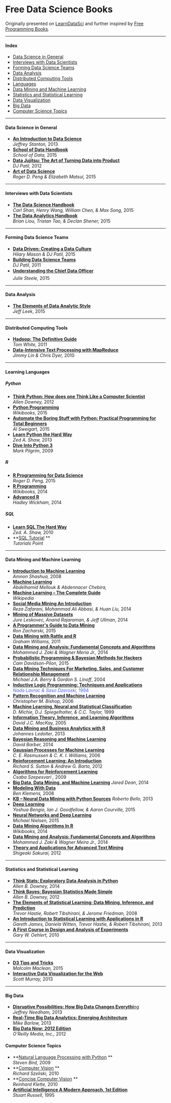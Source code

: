# Free Data Science Books

Originally presented on [LearnDataSci](https://www.learndatasci.com/free-books) and further inspired by [Free Programming Books](https://github.com/vhf/free-programming-books).

* * *
#### Index
*   [Data Science in General](#data-science-in-general)
*   [Interviews with Data Scientists](#interviews-with-data-scientists)
*   [Forming Data Science Teams](#forming-data-science-teams)
*   [Data Analysis](#data-analysis)
*   [Distributed Computing Tools](#distributed-computing-tools)
*   [Languages](#learning-languages)
*   [Data Mining and Machine Learning](#data-mining-and-machine-learning)
*   [Statistics and Statistical Learning](#statistics-and-statistical-learning)
*   [Data Visualization](#data-visualization)
*   [Big Data](#big-data)
*   [Computer Science Topics](#computer-science-topics)

* * *

#### Data Science in General

*   **[An Introduction to Data Science](https://docs.google.com/file/d/0B6iefdnF22XQeVZDSkxjZ0Z5VUE/edit?pli=1)** 
    <br>_Jeffrey Stanton,_ 2013
*   **[School of Data Handbook](http://schoolofdata.org/handbook/)** 
    <br>_School of Data,_ 2015
*   **[Data Jujitsu: The Art of Turning Data into Product](http://www.oreilly.com/data/free/data-jujitsu.csp)** 
    <br>_DJ Patil,_ 2012
*   **[Art of Data Science](https://leanpub.com/artofdatascience)** 
    <br>_Roger D. Peng & Elizabeth Matsui,_ 2015

* * *

#### Interviews with Data Scientists

*   **[The Data Science Handbook](http://www.thedatasciencehandbook.com/#get-the-book)** 
    <br>_Carl Shan, Henry Wang, William Chen, & Max Song,_ 2015
*   **[The Data Analytics Handbook](https://www.teamleada.com/handbook)** 
    <br>_Brian Liou, Tristan Tao, & Declan Shener,_ 2015

* * *

#### Forming Data Science Teams

*   **[Data Driven: Creating a Data Culture](http://www.oreilly.com/data/free/data-driven.csp)** 
    <br>_Hilary Mason & DJ Patil,_ 2015
*   **[Building Data Science Teams](http://www.oreilly.com/data/free/building-data-science-teams.csp)** 
    <br>_DJ Patil_, 2011
*   **[Understanding the Chief Data Officer](http://www.oreilly.com/data/free/files/understanding-chief-data-officer.pdf)** 
    <br>_Julie Steele,_ 2015

* * *

#### Data Analysis

*   **[The Elements of Data Analytic Style](https://leanpub.com/datastyle)** 
    <br>_Jeff Leek_, 2015

* * *

#### Distributed Computing Tools

*   **[Hadoop: The Definitive Guide](https://www.ida.liu.se/~TDDD43/themes/themeNOSQLlabs/2009-Hadoop.pdf)** 
    <br>_Tom White,_ 2011
*   **[Data-Intensive Text Processing with MapReduce](https://lintool.github.io/MapReduceAlgorithms/MapReduce-book-final.pdf)** 
    <br>_Jimmy Lin & Chris Dyer,_ 2010

* * *

#### Learning Languages

##### Python

*   **[Think Python: How does one Think Like a Computer Scientist](http://www.greenteapress.com/thinkpython/thinkpython.pdf)** 
    <br>_Allen Downey,_ 2012
*   **[Python Programming](https://en.wikibooks.org/wiki/Python_Programming)** 
    <br>_Wikibooks_, 2015
*   **[Automate the Boring Stuff with Python: Practical Programming for Total Beginners](https://automatetheboringstuff.com/)** 
    <br>_Al Sweigart,_ 2015
*   **[Learn Python the Hard Way](http://learnpythonthehardway.org/book/)** 
    <br>_Zed A. Shaw,_ 2013
*   **[Dive Into Python 3](http://www.diveintopython3.net/)**
    <br>_Mark Pilgrim_, 2009

##### R

*   **[R Programming for Data Science](https://leanpub.com/rprogramming)** 
    <br>_Roger D. Peng,_ 2015
*   **[R Programming](https://en.wikibooks.org/wiki/R_Programming)** 
    <br>_Wikibooks,_ 2014
*   **[Advanced R](http://adv-r.had.co.nz/)** 
    <br>_Hadley Wickham,_ 2014

##### SQL

*   **[Learn SQL The Hard Way](http://sql.learncodethehardway.org/book/)** 
    <br>_Zed. A. Shaw,_ 2010
*   **[SQL Tutorial](http://www.tutorialspoint.com/sql/sql_tutorial.pdf) ** 
    <br>_Tutorials Point_

* * *

#### Data Mining and Machine Learning

*   **[Introduction to Machine Learning](http://arxiv.org/pdf/0904.3664.pdf)** 
    <br>_Amnon Shashua,_ 2008
*   **[Machine Learning](http://www.intechopen.com/books/machine_learning)** 
    <br>_Abdelhamid Mellouk & Abdennacer Chebira,_ 
*   **[Machine Learning – The Complete Guide](https://en.wikipedia.org/wiki/Book:Machine_Learning_%E2%80%93_The_Complete_Guide)** 
    <br>_Wikipedia_
*   **[Social Media Mining An Introduction](http://dmml.asu.edu/smm/book/)** 
    <br>_Reza Zafarani, Mohammad Ali Abbasi, & Huan Liu,_ 2014
*   **[Mining of Massive Datasets](http://www.mmds.org/)** 
    <br>_Jure Leskovec, Anand Rajaraman, & Jeff Ullman_, 2014
*   **[A Programmer's Guide to Data Mining](http://guidetodatamining.com/)** 
    <br>_Ron Zacharski,_ 2015
*   **[Data Mining with Rattle and R](http://mineriaddatos.wikispaces.com/file/view/Data+Mining+With+Rattle+and+R_+The+Art+of+Excavating+Data+for+Knowledge+Discovery+-+Graham+Williams.pdf)** 
    <br>_Graham Williams,_ 2011
*   **[Data Mining and Analysis: Fundamental Concepts and Algorithms](http://www.dataminingbook.info/pmwiki.php/Main/BookDownload)** 
    <br>_Mohammed J. Zaki & Wagner Meria Jr.,_ 2014
*   **[Probabilistic Programming & Bayesian Methods for Hackers](http://camdavidsonpilon.github.io/Probabilistic-Programming-and-Bayesian-Methods-for-Hackers/)** 
    <br>_Cam Davidson-Pilon,_ 2015
*   **[Data Mining Techniques For Marketing, Sales, and Customer Relationship Management](http://www.huaat.com/download/2009091Marketing.pdf)** 
    <br>_Michael J.A. Berry & Gordon S. Linoff_, 2004
*   **[Inductive Logic Programming: Techniques and Applications](http://www-ai.ijs.si/SasoDzeroski/ILPBook/ILPbook.pdf)** <span style="color: #3366ff;"> 
    <br>_Nada Lavrac & Saso Dzeroski,_ 1994
*   **[Pattern Recognition and Machine Learning](http://www.rmki.kfki.hu/~banmi/elte/Bishop%20-%20Pattern%20Recognition%20and%20Machine%20Learning.pdf)** 
    <br>_Christopher M. Bishop,_ 2006
*   **[Machine Learning, Neural and Statistical Classification](http://www1.maths.leeds.ac.uk/~charles/statlog/)** 
    <br>_D. Michie, D.J. Spiegelhalter, & C.C. Taylor,_ 1999
*   **[Information Theory, Inference, and Learning Algorithms](http://www.inference.phy.cam.ac.uk/mackay/itprnn/book.html)** 
    <br>_David J.C. MacKay,_ 2005
*   **[Data Mining and Business Analytics with R](http://www.nataraz.in/data/ebook/hadoop/Data_Mining_and_Business_Analytics_with_R__Johannes_Ledolter.pdf)** 
    <br>_Johannes Ledolter_, 2013
*   **[Bayesian Reasoning and Machine Learning](http://web4.cs.ucl.ac.uk/staff/D.Barber/textbook/240415.pdf)** 
    <br>_David Barber,_ 2014
*   **[Gaussian Processes for Machine Learning](http://www.gaussianprocess.org/gpml/chapters/RW.pdf)** 
    <br>_C. E. Rasmussen & C. K. I. Williams,_ 2006
*   **[Reinforcement Learning: An Introduction](http://people.inf.elte.hu/lorincz/Files/RL_2006/SuttonBook.pdf)** 
    <br>_Richard S. Sutton & Andrew G. Barto,_ 2012
*   **[Algorithms for Reinforcement Learning](http://www.ualberta.ca/~szepesva/papers/RLAlgsInMDPs.pdf)** 
    <br>_Csaba Szepesvari ,_ 2009
*   **[Big Data, Data Mining, and Machine Learning](http://pdf.th7.cn/down/files/1411/Big%20Data,%20Data%20Mining,%20and%20Machine%20Learning.pdf)** _Jared Dean_, 2014
*   **[Modeling With Data](http://modelingwithdata.org/about_the_book.html)** 
    <br>_Ben Klemens,_ 2008
*   **[KB – Neural Data Mining with Python Sources](http://www.freeopen.org/wp-content/uploads/2013/10/KB_neural_data_mining.pdf)** _Roberto Bello,_ 2013
*   **[Deep Learning](http://www.iro.umontreal.ca/~bengioy/dlbook/)** 
    <br>_Yoshua Bengio, Ian J. Goodfellow, & Aaron Courville,_ 2015
*   **[Neural Networks and Deep Learning](http://neuralnetworksanddeeplearning.com/)** 
    <br>_Michael Nielsen,_ 2015
*   **[Data Mining Algorithms In R](https://en.wikibooks.org/wiki/Data_Mining_Algorithms_In_R)** 
    <br>_Wikibooks,_ 2014
*   **[Data Mining and Analysis: Fundamental Concepts and Algorithms](http://www.cs.rpi.edu/~zaki/PaperDir/DMABOOK.pdf)** 
    <br>_Mohammed J. Zaki & Wagner Meira Jr.,_ 2014
*   **[Theory and Applications for Advanced Text Mining](http://www.intechopen.com/books/theory-and-applications-for-advanced-text-mining)** 
    <br>_Shigeaki Sakurai,_ 2012

* * *

#### Statistics and Statistical Learning

*   **[Think Stats: Exploratory Data Analysis in Python](http://greenteapress.com/thinkstats2/thinkstats2.pdf)** 
    <br>_Allen B. Downey,_ 2014
*   **[Think Bayes: Bayesian Statistics Made Simple](http://greenteapress.com/thinkbayes/)** 
    <br>_Allen B. Downey,_ 2012
*   **[The Elements of Statistical Learning: Data Mining, Inference, and Prediction](http://web.stanford.edu/~hastie/local.ftp/Springer/OLD/ESLII_print4.pdf)** 
    <br>_Trevor Hastie, Robert Tibshirani, & Jerome Friedman,_ 2008
*   **[An Introduction to Statistical Learning with Applications in R](http://www-bcf.usc.edu/~gareth/ISL/ISLR%20Fourth%20Printing.pdf)** 
    <br>_Gareth James, Daniela Witten, Trevor Hastie, & Robert Tibshirani,_ 2013
*   **[A First Course in Design and Analysis of Experiments](http://users.stat.umn.edu/~gary/book/fcdae.pdf)** 
    <br>_Gary W. Oehlert,_ 2010

* * *

#### Data Visualization

*   **[D3 Tips and Tricks](https://leanpub.com/D3-Tips-and-Tricks)** 
    <br>_Malcolm Maclean,_ 2015
*   **[Interactive Data Visualization for the Web](http://chimera.labs.oreilly.com/books/1230000000345/index.html)** 
    <br>_Scott Murray,_ 2013

* * *

#### Big Data

*   [**Disruptive Possibilities: How Big Data Changes Everythi**ng](http://hortonworks.com/wp-content/uploads/downloads/2013/04/DisruptivePossibilities.pdf) 
    <br>_Jeffrey Needham,_ 2013
*   **[Real-Time Big Data Analytics: Emerging Architecture](http://www.pentaho.com/assets/pdf/CqPxTROXtCpfoLrUi4Bj.pdf)** 
    <br>_Mike Barlow,_ 2013
*   **[Big Data Now: 2012 Edition](http://cdn.oreillystatic.com/oreilly/radarreport/0636920028307/Big_Data_Now_2012_Edition.pdf)** 
    <br>_O’Reilly Media, Inc.,_ 2012

#### Computer Science Topics

*   **[Natural Language Processing with Python](http://www.nltk.org/book_1ed/) ** 
    <br>_Steven Bird,_ 2009
*   **[Computer Vision](http://szeliski.org/Book/) ** 
    <br>_Richard Szeliski,_ 2010
*   **[Concise Computer Vision](http://cvrs.whu.edu.cn/downloads/ebooks/Concise%20Computer%20Vision%20-%20An%20Introduction%20into%20Therory%20and%20Algorithm.pdf) ** 
    <br>_Reinhard Klette,_ 2010
*   **[Artificial Intelligence A Modern Approach, 1st Edition](http://www.cin.ufpe.br/~tfl2/artificial-intelligence-modern-approach.9780131038059.25368.pdf)** 
    <br>_Stuart Russell,_ 1995
